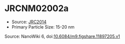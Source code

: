 <a name="material" />

# JRCNM02002a
<script type="application/ld+json">
  {
    "@context": "https://schema.org/",
    "@type": "ChemicalSubstance",
    "@id": "https://egonw.github.io/nanowiki/nanowiki384.html#material",
    "http://purl.org/dc/terms/conformsTo":
      {
        "@type": "CreativeWork",
        "@id": "https://bioschemas.org/profiles/ChemicalSubstance/0.4-RELEASE/"
      },
    "identfier": "384",
    "name": "JRCNM02002a",
    "url": "https://egonw.github.io/nanowiki/nanowiki384.html#material",
    "sameAs": "http://127.0.0.1/mediawiki/index.php/Special:URIResolver/JRCNM02002a"
  }
</script>


* Source: [JRC2014](articleJRC2014.md)
* Primary Particle Size: 15-20 nm


Source: NanoWiki 6, doi:[10.6084/m9.figshare.11897205.v1](https://doi.org/10.6084/m9.figshare.11897205.v1)
